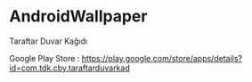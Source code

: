 # AndroidWallpaper
Taraftar Duvar Kağıdı

Google Play Store : https://play.google.com/store/apps/details?id=com.tdk.cby.taraftarduvarkad

